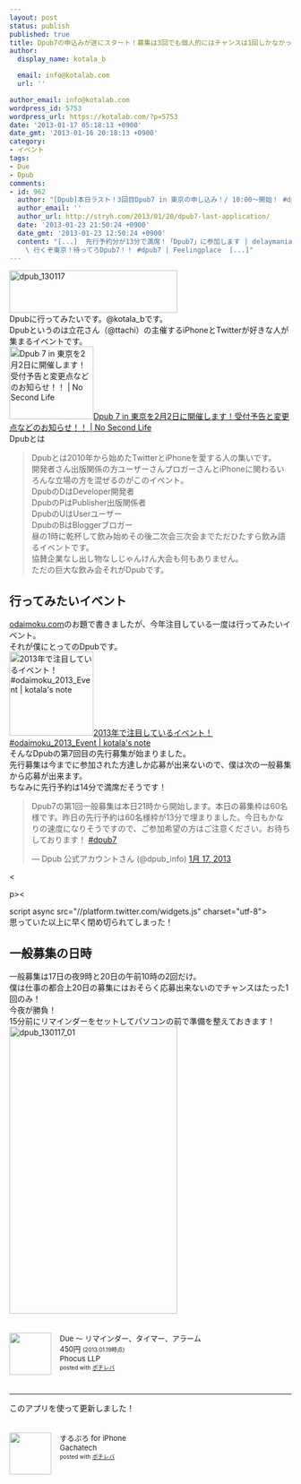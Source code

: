 ```yaml
---
layout: post
status: publish
published: true
title: Dpub7の申込みが遂にスタート！募集は3回でも個人的にはチャンスは1回しかなかった！
author:
  display_name: kotala_b

  email: info@kotalab.com
  url: ''

author_email: info@kotalab.com
wordpress_id: 5753
wordpress_url: https://kotalab.com/?p=5753
date: '2013-01-17 05:18:13 +0900'
date_gmt: '2013-01-16 20:18:13 +0900'
category:
- イベント
tags:
- Due
- Dpub
comments:
- id: 962
  author: "[Dpub]本日ラスト！3回目Dpub7 in 東京の申し込み！/ 10:00〜開始！ #dpub7 | stryhの日記 ~stryh/changelog"
  author_email: ''
  author_url: http://stryh.com/2013/01/20/dpub7-last-application/
  date: '2013-01-23 21:50:24 +0900'
  date_gmt: '2013-01-23 12:50:24 +0900'
  content: "[...]  先行予約分が13分で満席！「Dpub7」に参加します | delaymania  Dpub7の申込みが遂にスタート！募集は3回でも個人的にはチャンスは1回しか...
    \ 行くぞ東京！待ってろDpub7！！ #dpub7 | Feelingplace  [...]"
---
```

<p><a href="https://kotalab.com/wp-content/uploads/dpub_130117.jpg" target="_blank"><img src="https://kotalab.com/wp-content/uploads/dpub_130117-300x76.jpg" alt="dpub_130117" width="300" height="76" class="alignnone size-medium wp-image-5754" /></a><br />
Dpubに行ってみたいです。@kotala_bです。<br />
Dpubというのは立花さん（@ttachi）の主催するiPhoneとTwitterが好きな人が集まるイベントです。<br />
<a href="https://www.ttcbn.net/no_second_life/archives/30900" target="_blank"><img  class="alignleft" src="https://capture.heartrails.com/150x130?https://www.ttcbn.net/no_second_life/archives/30900" alt="Dpub 7 in 東京を2月2日に開催します！受付予告と変更点などのお知らせ！！ | No Second Life" width="150" height="130" /></a><a href="https://www.ttcbn.net/no_second_life/archives/30900" target="_blank">Dpub 7 in 東京を2月2日に開催します！受付予告と変更点などのお知らせ！！ | No Second Life</a><a href="https://b.hatena.ne.jp/entry/https://www.ttcbn.net/no_second_life/archives/30900" target="_blank"><img border="0" src="https://b.hatena.ne.jp/entry/image/https://www.ttcbn.net/no_second_life/archives/30900" alt="" /></a><br style="clear:both;" />Dpubとは</p>
<blockquote><p>Dpubとは2010年から始めたTwitterとiPhoneを愛する人の集いです。<br />
開発者さん出版関係の方ユーザーさんプロガーさんとiPhoneに関わるいろんな立場の方を混ぜるのがこのイベント。<br />
DpubのDはDeveloper開発者<br />
DpubのPはPublisher出版関係者<br />
DpubのUはUserユーザー<br />
DpubのBはBloggerブロガー<br />
昼の1時に乾杯して飲み始めその後二次会三次会までただひたすら飲み語るイベントです。<br />
協賛企業なし出し物なしじゃんけん大会も何もありません。<br />
ただの巨大な飲み会それがDpubです。</p></blockquote>
<!--more-->
<h2>行ってみたいイベント</h2>
<p><a href="http://odaimoku.com" title="odaimoku.com" target="_blank">odaimoku.com</a>のお題で書きましたが、今年注目している一度は行ってみたいイベント。<br />
それが僕にとってのDpubです。<br />
<a href="https://kotalab.com/odaimoku-2013-event" target="_blank"><img  class="alignleft" src="https://kotalab.com/wp-content/uploads/slooProImg_20130106124750.png" alt="2013年で注目しているイベント！ #odaimoku_2013_Event | kotala's note" width="150" /></a><a href="https://kotalab.com/odaimoku-2013-event" target="_blank">2013年で注目しているイベント！ #odaimoku_2013_Event | kotala's note</a><br style="clear:both;" />そんなDpubの第7回目の先行募集が始まりました。<br />
先行募集は今までに参加された方達しか応募が出来ないので、僕は次の一般募集から応募が出来ます。<br />
ちなみに先行予約は14分で満席だそうです！</p>
<blockquote class="twitter-tweet" lang="ja"><p>Dpub7の第1回一般募集は本日21時から開始します。本日の募集枠は60名様です。昨日の先行予約は60名様枠が13分で埋まりました。今日もかなりの速度になりそうですので、ご参加希望の方はご注意ください。お待ちしております！ <a href="https://twitter.com/search/%23dpub7">#dpub7</a></p>
<p>&mdash; Dpub 公式アカウントさん (@dpub_info) <a href="https://twitter.com/dpub_info/status/291765354689077248" data-datetime="2013-01-17T04:34:15+00:00">1月 17, 2013</a></p></blockquote>
<p><</p>
<p>p><</p>
<p>script async src="//platform.twitter.com/widgets.js" charset="utf-8"><br />
思っていた以上に早く閉め切られてしまった！</p>
<h2>一般募集の日時</h2>
<p>一般募集は17日の夜9時と20日の午前10時の2回だけ。<br />
僕は仕事の都合上20日の募集にはおそらく応募出来ないのでチャンスはたった1回のみ！<br />
今夜が勝負！<br />
15分前にリマインダーをセットしてパソコンの前で準備を整えておきます！<br />
<a href="https://kotalab.com/wp-content/uploads/dpub_130117_01.png" target="_blank"><img src="https://kotalab.com/wp-content/uploads/dpub_130117_01-300x513.png" alt="dpub_130117_01" width="300" height="513" class="alignnone size-medium wp-image-5761" /></a></p>
<div class="pochireba" style="text-align:left;font-size:small;padding:20px 0;/zoom: 1;overflow: hidden;"><span class="removed_link" title="click.linksynergy.com/fs-bin/click?id=d2yYUp776R4&amp;subid=&amp;offerid=94348.1&amp;type=3&amp;tmpid=3910&amp;RD_PARM1=https%253A%252F%252Fitunes.apple.com%252Fjp%252Fapp%252Fdue-rimainda-taima-aramu%252Fid390017969%253Fmt%253D8%2526uo%253D4"><img src="http://a1127.phobos.apple.com/us/r1000/083/Purple/v4/09/e8/6c/09e86c7f-acc1-f73d-7198-f1dc29e5d99b/mzm.sivkbxum.png" width="75" height="75" style="float:left;margin:0 15px 0 0;" class="pochi_img" ></span>
<div class="pochi_info" style="text-align:left;/zoom: 1;overflow: hidden;">
<div class="pochi_name"><span class="removed_link" title="click.linksynergy.com/fs-bin/click?id=d2yYUp776R4&amp;subid=&amp;offerid=94348.1&amp;type=3&amp;tmpid=3910&amp;RD_PARM1=https%253A%252F%252Fitunes.apple.com%252Fjp%252Fapp%252Fdue-rimainda-taima-aramu%252Fid390017969%253Fmt%253D8%2526uo%253D4">Due 〜 リマインダー、タイマー、アラーム</span></div>
<div class="pochi_price" style="display:inline;">450円</div>
<div class="pochi_time" style="font-size:x-small;display:inline;">(2013.01.19時点)</div>
<div class="pochi_seller"><span class="removed_link" title="click.linksynergy.com/fs-bin/click?id=d2yYUp776R4&amp;subid=&amp;offerid=94348.1&amp;type=3&amp;tmpid=3910&amp;RD_PARM1=https%253A%252F%252Fitunes.apple.com%252Fjp%252Fartist%252Fphocus-llp%252Fid387681526%253Fuo%253D4">Phocus LLP</span></div>
<div class="pochi_post" style="font-size:x-small;">posted with <a href="https://pochireba.com">ポチレバ</a></div>
</div>
<div class="pochireba-footer" style="clear: left"></div>
</div>
<hr>
<p>このアプリを使って更新しました！</p>
<div class="pochireba" style="text-align:left;font-size:small;padding:20px 0;overflow: hidden"><span class="removed_link" title="click.linksynergy.com/fs-bin/click?id=d2yYUp776R4&amp;subid=&amp;offerid=94348.1&amp;type=3&amp;tmpid=3910&amp;RD_PARM1=http%253A%252F%252Fitunes.apple.com%252Fjp%252Fapp%252Fsurupuro-for-iphone%252Fid436676299%253Fmt%253D8%2526uo%253D4"><img src="http://a1.mzstatic.com/us/r1000/065/Purple/v4/4c/c6/a8/4cc6a855-cc5c-34ed-0436-36e219eafb81/mzl.xejvrijs.jpg" width="75" height="75" style="float:left;margin:0 15px 0 0" class="pochi_img"></span>
<div class="pochi_info" style="text-align:left;overflow: hidden">
<div class="pochi_name"><span class="removed_link" title="click.linksynergy.com/fs-bin/click?id=d2yYUp776R4&amp;subid=&amp;offerid=94348.1&amp;type=3&amp;tmpid=3910&amp;RD_PARM1=http%253A%252F%252Fitunes.apple.com%252Fjp%252Fapp%252Fsurupuro-for-iphone%252Fid436676299%253Fmt%253D8%2526uo%253D4">するぷろ for iPhone</span></div>
<div class="pochi_seller"><span class="removed_link" title="click.linksynergy.com/fs-bin/click?id=d2yYUp776R4&amp;subid=&amp;offerid=94348.1&amp;type=3&amp;tmpid=3910&amp;RD_PARM1=http%253A%252F%252Fitunes.apple.com%252Fjp%252Fartist%252Fgachatech%252Fid358731102%253Fuo%253D4">Gachatech</span></div>
<div class="pochi_post" style="font-size:x-small">posted with <a href="https://pochireba.com" target="_blank">ポチレバ</a></div>
</div>
<div class="pochireba-footer" style="clear: left"></div>
</div>
